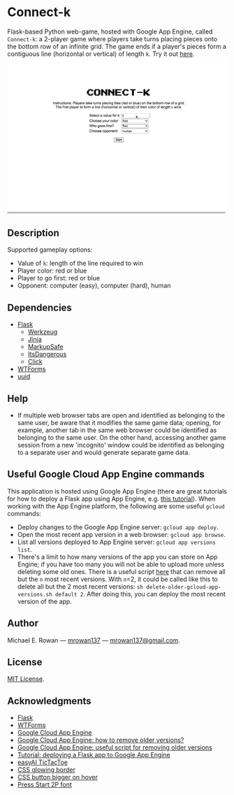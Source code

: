 # Connect-k

Flask-based Python web-game, hosted with Google App Engine, called `Connect-k`:
a 2-player game where players take turns placing pieces onto the bottom row of
an infinite grid. The game ends if a player's pieces form a contiguous line
(horizontal or vertical) of length `k`.
Try it out [here](https://connect-k-356300.ue.r.appspot.com/).
<a href="https://connect-k-356300.ue.r.appspot.com/">
  <img src="https://github.com/mrowan137/connect-k/blob/main/docs/demo/connect-k-demo.gif">
</a>


## Description

Supported gameplay options:
  * Value of `k`: length of the line required to win
  * Player color: red or blue
  * Player to go first: red or blue
  * Opponent: computer (easy), computer (hard), human


## Dependencies

  * [Flask](https://github.com/pallets/flask)
    * [Werkzeug](https://palletsprojects.com/p/werkzeug/)
    * [Jinja](https://palletsprojects.com/p/jinja/)
    * [MarkupSafe](https://palletsprojects.com/p/markupsafe/)
    * [ItsDangerous](https://palletsprojects.com/p/itsdangerous/)
    * [Click](https://palletsprojects.com/p/click/)
  * [WTForms](https://github.com/wtforms/wtforms)
  * [uuid](https://docs.python.org/3/library/uuid.html)


## Help

  * If multiple web browser tabs are open and identified as belonging to the
  same user, be aware that it modifies the same game data; opening, for example,
  another tab in the same web browser could be identified as belonging to the
  same user. On the other hand, accessing another game session from a new
  'incognito' window could be identified as belonging to a separate user and
  would generate separate game data.

## Useful Google Cloud App Engine commands

This application is hosted using Google App Engine (there are great tutorials
for how to deploy a Flask app using App Engine, e.g.
[this tutorial](https://medium.com/@dmahugh_70618/deploying-a-flask-app-to-google-app-engine-faa883b5ffab)).
When working with the App Engine platform, the following are some useful
`gcloud` commands:
  * Deploy changes to the Google App Engine server:
  `gcloud app deploy`.
  * Open the most recent app version in a web browser:
  `gcloud app browse`.
  * List all versions deployed to App Engine server:
  `gcloud app versions list`.
  * There's a limit to how many versions of the app you can store on App Engine;
  if you have too many you will not be able to upload more unless deleting some
  old ones. There is a useful script [here](https://almcc.me/blog/2017/05/04/removing-older-versions-on-google-app-engine/)
  that can remove all but the `n` most recent versions.  With `n`=2, it could be
  called like this to delete all but the 2 most recent versions:
  `sh delete-older-gcloud-app-versions.sh default 2`.
  After doing this, you can deploy the most recent version of the app.
  

## Author

Michael E. Rowan — [mrowan137](https://github.com/mrowan137) — [mrowan137@gmail.com](mailto:mrowan137@gmail.com).


## License

[MIT License](https://github.com/mrowan137/connect-k/LICENSE).


## Acknowledgments

  * [Flask](https://palletsprojects.com/p/flask/)
  * [WTForms](https://wtforms.readthedocs.io/en/3.0.x/)
  * [Google Cloud App Engine](https://cloud.google.com/appengine)
  * [Google Cloud App Engine: how to remove older versions?](https://almcc.me/blog/2017/05/04/removing-older-versions-on-google-app-engine/)
  * [Google Cloud App Engine: useful script for removing older versions](https://gist.github.com/spark2ignite/75613f590a24244356472b1e06eac4df)
  * [Tutorial: deploying a Flask app to Google App Engine](https://medium.com/@dmahugh_70618/deploying-a-flask-app-to-google-app-engine-faa883b5ffab)
  * [easyAI TicTacToe](https://github.com/Zulko/easyAI/blob/master/easyAI/games/TicTacToe-Flask.py)
  * [CSS glowing border](https://stackoverflow.com/questions/5670879/css-html-create-a-glowing-border-around-an-input-field)
  * [CSS button bigger on hover](https://stackoverflow.com/questions/37357402/css-button-animation-getting-bigger)
  * [Press Start 2P font](https://fonts.google.com/specimen/Press+Start+2P/about?selection.family=Open+Sans&sidebar.open=)
